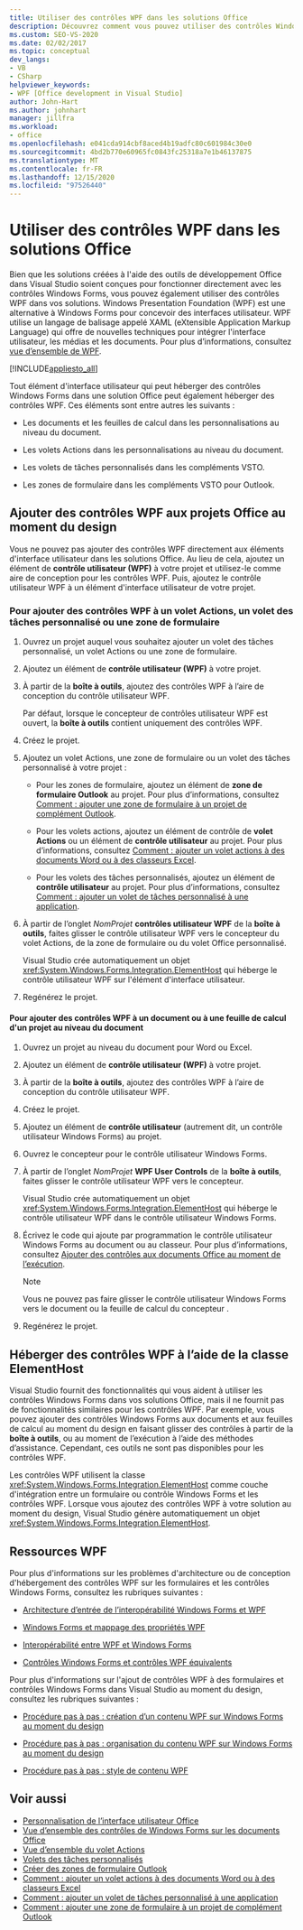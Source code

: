 ```yaml
---
title: Utiliser des contrôles WPF dans les solutions Office
description: Découvrez comment vous pouvez utiliser des contrôles Windows Presentation Foundation (WPF) pour concevoir des interfaces utilisateur dans Visual Studio.
ms.custom: SEO-VS-2020
ms.date: 02/02/2017
ms.topic: conceptual
dev_langs:
- VB
- CSharp
helpviewer_keywords:
- WPF [Office development in Visual Studio]
author: John-Hart
ms.author: johnhart
manager: jillfra
ms.workload:
- office
ms.openlocfilehash: e041cda914cbf8aced4b19adfc80c601984c30e0
ms.sourcegitcommit: 4bd2b770e60965fc0843fc25318a7e1b46137875
ms.translationtype: MT
ms.contentlocale: fr-FR
ms.lasthandoff: 12/15/2020
ms.locfileid: "97526440"
---
```

# <a name="use-wpf-controls-in-office-solutions"></a>Utiliser des contrôles WPF dans les solutions Office

Bien que les solutions créées à l'aide des outils de développement Office dans Visual Studio soient conçues pour fonctionner directement avec les contrôles Windows Forms, vous pouvez également utiliser des contrôles WPF dans vos solutions. Windows Presentation Foundation (WPF) est une alternative à Windows Forms pour concevoir des interfaces utilisateur. WPF utilise un langage de balisage appelé XAML (eXtensible Application Markup Language) qui offre de nouvelles techniques pour intégrer l'interface utilisateur, les médias et les documents. Pour plus d’informations, consultez [vue d’ensemble de WPF](/dotnet/framework/wpf/introduction-to-wpf).

[!INCLUDE[appliesto_all](../vsto/includes/appliesto-all-md.md)]

Tout élément d'interface utilisateur qui peut héberger des contrôles Windows Forms dans une solution Office peut également héberger des contrôles WPF. Ces éléments sont entre autres les suivants :

- Les documents et les feuilles de calcul dans les personnalisations au niveau du document.

- Les volets Actions dans les personnalisations au niveau du document.

- Les volets de tâches personnalisés dans les compléments VSTO.

- Les zones de formulaire dans les compléments VSTO pour Outlook.

## <a name="add-wpf-controls-to-office-projects-at-design-time"></a>Ajouter des contrôles WPF aux projets Office au moment du design

Vous ne pouvez pas ajouter des contrôles WPF directement aux éléments d'interface utilisateur dans les solutions Office. Au lieu de cela, ajoutez un élément de **contrôle utilisateur (WPF)** à votre projet et utilisez-le comme aire de conception pour les contrôles WPF. Puis, ajoutez le contrôle utilisateur WPF à un élément d'interface utilisateur de votre projet.

### <a name="to-add-wpf-controls-to-an-actions-pane-custom-task-pane-or-form-region"></a>Pour ajouter des contrôles WPF à un volet Actions, un volet des tâches personnalisé ou une zone de formulaire

1. Ouvrez un projet auquel vous souhaitez ajouter un volet des tâches personnalisé, un volet Actions ou une zone de formulaire.

2. Ajoutez un élément de **contrôle utilisateur (WPF)** à votre projet.

3. À partir de la **boîte à outils**, ajoutez des contrôles WPF à l’aire de conception du contrôle utilisateur WPF.

     Par défaut, lorsque le concepteur de contrôles utilisateur WPF est ouvert, la **boîte à outils** contient uniquement des contrôles WPF.

4. Créez le projet.

5. Ajoutez un volet Actions, une zone de formulaire ou un volet des tâches personnalisé à votre projet :

    - Pour les zones de formulaire, ajoutez un élément de **zone de formulaire Outlook** au projet. Pour plus d’informations, consultez [Comment : ajouter une zone de formulaire à un projet de complément Outlook](../vsto/how-to-add-a-form-region-to-an-outlook-add-in-project.md).

    - Pour les volets actions, ajoutez un élément de contrôle de **volet Actions** ou un élément de **contrôle utilisateur** au projet. Pour plus d’informations, consultez [Comment : ajouter un volet actions à des documents Word ou à des classeurs Excel](../vsto/how-to-add-an-actions-pane-to-word-documents-or-excel-workbooks.md).

    - Pour les volets des tâches personnalisés, ajoutez un élément de **contrôle utilisateur** au projet. Pour plus d’informations, consultez [Comment : ajouter un volet de tâches personnalisé à une application](../vsto/how-to-add-a-custom-task-pane-to-an-application.md).

6. À partir de l’onglet *NomProjet* **contrôles utilisateur WPF** de la **boîte à outils**, faites glisser le contrôle utilisateur WPF vers le concepteur du volet Actions, de la zone de formulaire ou du volet Office personnalisé.

     Visual Studio crée automatiquement un objet <xref:System.Windows.Forms.Integration.ElementHost> qui héberge le contrôle utilisateur WPF sur l'élément d'interface utilisateur.

7. Regénérez le projet.

#### <a name="to-add-wpf-controls-to-a-document-or-worksheet-in-a-document-level-project"></a>Pour ajouter des contrôles WPF à un document ou à une feuille de calcul d'un projet au niveau du document

1. Ouvrez un projet au niveau du document pour Word ou Excel.

2. Ajoutez un élément de **contrôle utilisateur (WPF)** à votre projet.

3. À partir de la **boîte à outils**, ajoutez des contrôles WPF à l’aire de conception du contrôle utilisateur WPF.

4. Créez le projet.

5. Ajoutez un élément de **contrôle utilisateur** (autrement dit, un contrôle utilisateur Windows Forms) au projet.

6. Ouvrez le concepteur pour le contrôle utilisateur Windows Forms.

7. À partir de l’onglet *NomProjet* **WPF User Controls** de la **boîte à outils**, faites glisser le contrôle utilisateur WPF vers le concepteur.

     Visual Studio crée automatiquement un objet <xref:System.Windows.Forms.Integration.ElementHost> qui héberge le contrôle utilisateur WPF dans le contrôle utilisateur Windows Forms.

8. Écrivez le code qui ajoute par programmation le contrôle utilisateur Windows Forms au document ou au classeur. Pour plus d’informations, consultez [Ajouter des contrôles aux documents Office au moment de l’exécution](../vsto/adding-controls-to-office-documents-at-run-time.md).

    > [!NOTE]
    > Vous ne pouvez pas faire glisser le contrôle utilisateur Windows Forms vers le document ou la feuille de calcul du concepteur .

9. Regénérez le projet.

## <a name="host-wpf-controls-by-using-the-elementhost-class"></a>Héberger des contrôles WPF à l’aide de la classe ElementHost

Visual Studio fournit des fonctionnalités qui vous aident à utiliser les contrôles Windows Forms dans vos solutions Office, mais il ne fournit pas de fonctionnalités similaires pour les contrôles WPF. Par exemple, vous pouvez ajouter des contrôles Windows Forms aux documents et aux feuilles de calcul au moment du design en faisant glisser des contrôles à partir de la **boîte à outils**, ou au moment de l’exécution à l’aide des méthodes d’assistance. Cependant, ces outils ne sont pas disponibles pour les contrôles WPF.

Les contrôles WPF utilisent la classe <xref:System.Windows.Forms.Integration.ElementHost> comme couche d'intégration entre un formulaire ou contrôle Windows Forms et les contrôles WPF. Lorsque vous ajoutez des contrôles WPF à votre solution au moment du design, Visual Studio génère automatiquement un objet <xref:System.Windows.Forms.Integration.ElementHost>.

## <a name="wpf-resources"></a>Ressources WPF

Pour plus d'informations sur les problèmes d'architecture ou de conception d'hébergement des contrôles WPF sur les formulaires et les contrôles Windows Forms, consultez les rubriques suivantes :

- [Architecture d’entrée de l’interopérabilité Windows Forms et WPF](/dotnet/framework/wpf/advanced/windows-forms-and-wpf-interoperability-input-architecture)

- [Windows Forms et mappage des propriétés WPF](/dotnet/framework/wpf/advanced/windows-forms-and-wpf-property-mapping)

- [Interopérabilité entre WPF et Windows Forms](/dotnet/framework/wpf/advanced/wpf-and-windows-forms-interoperation)

- [Contrôles Windows Forms et contrôles WPF équivalents](/dotnet/framework/wpf/advanced/windows-forms-controls-and-equivalent-wpf-controls)

Pour plus d'informations sur l'ajout de contrôles WPF à des formulaires et contrôles Windows Forms dans Visual Studio au moment du design, consultez les rubriques suivantes :

- [Procédure pas à pas : création d’un contenu WPF sur Windows Forms au moment du design](/dotnet/framework/winforms/advanced/walkthrough-creating-new-wpf-content-on-windows-forms-at-design-time)

- [Procédure pas à pas : organisation du contenu WPF sur Windows Forms au moment du design](/dotnet/framework/winforms/advanced/walkthrough-arranging-wpf-content-on-windows-forms-at-design-time)

- [Procédure pas à pas : style de contenu WPF](/dotnet/framework/winforms/advanced/walkthrough-styling-wpf-content)

## <a name="see-also"></a>Voir aussi

- [Personnalisation de l’interface utilisateur Office](../vsto/office-ui-customization.md)
- [Vue d’ensemble des contrôles de Windows Forms sur les documents Office](../vsto/windows-forms-controls-on-office-documents-overview.md)
- [Vue d’ensemble du volet Actions](../vsto/actions-pane-overview.md)
- [Volets des tâches personnalisés](../vsto/custom-task-panes.md)
- [Créer des zones de formulaire Outlook](../vsto/creating-outlook-form-regions.md)
- [Comment : ajouter un volet actions à des documents Word ou à des classeurs Excel](../vsto/how-to-add-an-actions-pane-to-word-documents-or-excel-workbooks.md)
- [Comment : ajouter un volet de tâches personnalisé à une application](../vsto/how-to-add-a-custom-task-pane-to-an-application.md)
- [Comment : ajouter une zone de formulaire à un projet de complément Outlook](../vsto/how-to-add-a-form-region-to-an-outlook-add-in-project.md)
